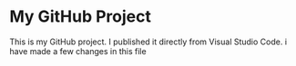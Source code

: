 # My GitHub Project

This is my GitHub project. I published it directly from Visual Studio Code.
i have made a few changes in this file